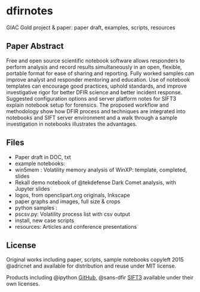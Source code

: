 dfirnotes
=========

GIAC Gold project & paper: paper draft, examples, scripts, resources

Paper Abstract
-------

Free and open source scientific notebook software allows responders to perform analysis and record results simultaneously in an open, flexible, portable format for ease of sharing and reporting.  Fully worked samples can improve analyst and responder mentoring and education. Use of notebook templates can encourage good practices, uphold standards, and improve investigative rigor for better DFIR science and better incident response. Suggested configuration options and server platform notes for SIFT3 explain notebook setup for forensics. The proposed workflow and methodology show how DFIR process and techniques are integrated into notebooks and SIFT server environment and a walk through a sample investigation in notebooks illustrates the advantages.  

Files
------

* Paper draft in DOC, txt
* example notebooks:
 * win5mem : Volatility memory analysis of WinXP: template, completed, slides 
 * Rekall demo notebook of @tekdefense Dark Comet analysis, with Jupyter slides
* logos, from openclipart.org originals, Inkscape
* paper graphs and images, full size & crops
* python samples : 
 * pscsv.py: Volatility process list with csv output
 * install, new case scripts
* resources: Articles and conference presentations

License
--------

Original works including paper, scripts, sample notebooks copyleft 2015 @adricnet and available for distribution and reuse under MIT license.

Products including @ipython [GitHub](https://github.com/ipython/ipython), @sans-dfir [SIFT3](https://github.com/sans-dfir/sift-bootstrap) available under their own licenses.
